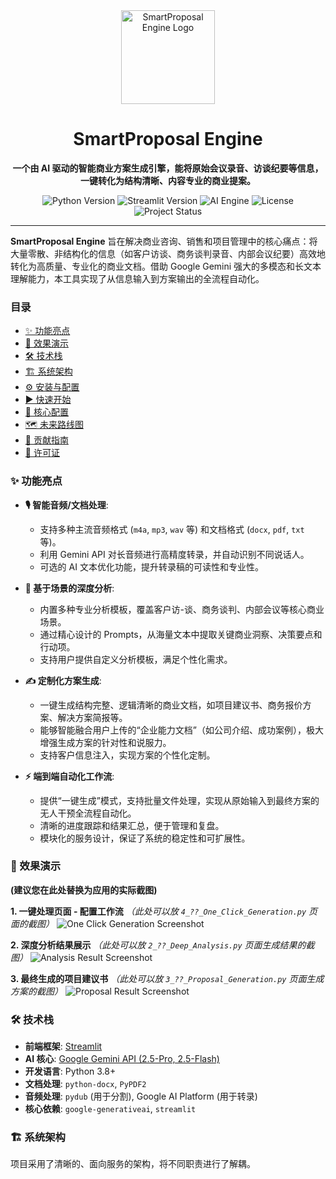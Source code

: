 <div align="center">
  <img src="assets/images/logo.png" alt="SmartProposal Engine Logo" width="150"/>
  <h1>SmartProposal Engine</h1>
  <p><strong>一个由 AI 驱动的智能商业方案生成引擎，能将原始会议录音、访谈纪要等信息，一键转化为结构清晰、内容专业的商业提案。</strong></p>
  
  <p>
    <img src="https://img.shields.io/badge/Python-3.8+-blue.svg" alt="Python Version">
    <img src="https://img.shields.io/badge/Streamlit-1.35+-orange.svg" alt="Streamlit Version">
    <img src="https://img.shields.io/badge/AI_Engine-Google_Gemini-purple.svg" alt="AI Engine">
    <img src="https://img.shields.io/badge/License-MIT-green.svg" alt="License">
    <img src="https://img.shields.io/badge/Project_Status-MVP-informational.svg" alt="Project Status">
  </p>
</div>

---

**SmartProposal Engine** 旨在解决商业咨询、销售和项目管理中的核心痛点：将大量零散、非结构化的信息（如客户访谈、商务谈判录音、内部会议纪要）高效地转化为高质量、专业化的商业文档。借助 Google Gemini 强大的多模态和长文本理解能力，本工具实现了从信息输入到方案输出的全流程自动化。

### 目录
- [✨ 功能亮点](#-功能亮点)
- [🚀 效果演示](#-效果演示)
- [🛠️ 技术栈](#️-技术栈)
- [🏗️ 系统架构](#️-系统架构)
- [⚙️ 安装与配置](#️-安装与配置)
- [▶️ 快速开始](#️-快速开始)
- [🔧 核心配置](#️-核心配置)
- [🗺️ 未来路线图](#️-未来路线图)
- [🤝 贡献指南](#️-贡献指南)
- [📜 许可证](#️-许可证)

### ✨ 功能亮点

* **🎙️ 智能音频/文档处理**:
    * 支持多种主流音频格式 (`m4a`, `mp3`, `wav` 等) 和文档格式 (`docx`, `pdf`, `txt` 等)。
    * 利用 Gemini API 对长音频进行高精度转录，并自动识别不同说话人。
    * 可选的 AI 文本优化功能，提升转录稿的可读性和专业性。

* **🧠 基于场景的深度分析**:
    * 内置多种专业分析模板，覆盖客户访-谈、商务谈判、内部会议等核心商业场景。
    * 通过精心设计的 Prompts，从海量文本中提取关键商业洞察、决策要点和行动项。
    * 支持用户提供自定义分析模板，满足个性化需求。

* **✍️ 定制化方案生成**:
    * 一键生成结构完整、逻辑清晰的商业文档，如项目建议书、商务报价方案、解决方案简报等。
    * 能够智能融合用户上传的“企业能力文档”（如公司介绍、成功案例），极大增强生成方案的针对性和说服力。
    * 支持客户信息注入，实现方案的个性化定制。

* **⚡ 端到端自动化工作流**:
    * 提供“一键生成”模式，支持批量文件处理，实现从原始输入到最终方案的无人干预全流程自动化。
    * 清晰的进度跟踪和结果汇总，便于管理和复盘。
    * 模块化的服务设计，保证了系统的稳定性和可扩展性。

### 🚀 效果演示

**(建议您在此处替换为应用的实际截图)**

**1. 一键处理页面 - 配置工作流**
*（此处可以放 `4_??_One_Click_Generation.py` 页面的截图）*
![One Click Generation Screenshot](https://via.placeholder.com/800x450.png?text=Screenshot+of+One-Click+Generation+Page)

**2. 深度分析结果展示**
*（此处可以放 `2_??_Deep_Analysis.py` 页面生成结果的截图）*
![Analysis Result Screenshot](https://via.placeholder.com/800x450.png?text=Screenshot+of+Deep+Analysis+Result)

**3. 最终生成的项目建议书**
*（此处可以放 `3_??_Proposal_Generation.py` 页面生成方案的截图）*
![Proposal Result Screenshot](https://via.placeholder.com/800x450.png?text=Screenshot+of+Generated+Proposal)


### 🛠️ 技术栈

* **前端框架**: [Streamlit](https://streamlit.io/)
* **AI 核心**: [Google Gemini API (2.5-Pro, 2.5-Flash)](https://ai.google.dev/)
* **开发语言**: Python 3.8+
* **文档处理**: `python-docx`, `PyPDF2`
* **音频处理**: `pydub` (用于分割), Google AI Platform (用于转录)
* **核心依赖**: `google-generativeai`, `streamlit`

### 🏗️ 系统架构

项目采用了清晰的、面向服务的架构，将不同职责进行了解耦。